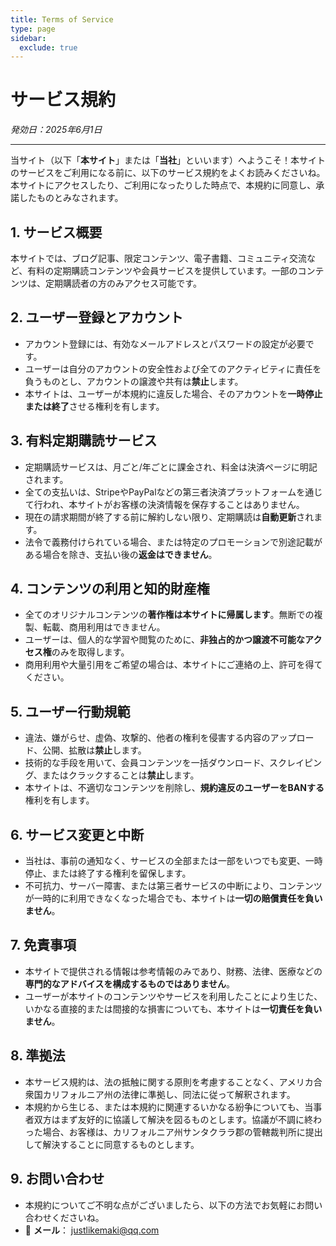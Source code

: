 ```yaml
---
title: Terms of Service
type: page
sidebar:
  exclude: true
---
```

# サービス規約

*発効日：2025年6月1日*

---

当サイト（以下「**本サイト**」または「**当社**」といいます）へようこそ！本サイトのサービスをご利用になる前に、以下のサービス規約をよくお読みくださいね。本サイトにアクセスしたり、ご利用になったりした時点で、本規約に同意し、承諾したものとみなされます。

## 1. サービス概要
本サイトでは、ブログ記事、限定コンテンツ、電子書籍、コミュニティ交流など、有料の定期購読コンテンツや会員サービスを提供しています。一部のコンテンツは、定期購読者の方のみアクセス可能です。

## 2. ユーザー登録とアカウント
- アカウント登録には、有効なメールアドレスとパスワードの設定が必要です。
- ユーザーは自分のアカウントの安全性および全てのアクティビティに責任を負うものとし、アカウントの譲渡や共有は**禁止**します。
- 本サイトは、ユーザーが本規約に違反した場合、そのアカウントを**一時停止または終了**させる権利を有します。

## 3. 有料定期購読サービス
- 定期購読サービスは、月ごと/年ごとに課金され、料金は決済ページに明記されます。
- 全ての支払いは、StripeやPayPalなどの第三者決済プラットフォームを通じて行われ、本サイトがお客様の決済情報を保存することはありません。
- 現在の請求期間が終了する前に解約しない限り、定期購読は**自動更新**されます。
- 法令で義務付けられている場合、または特定のプロモーションで別途記載がある場合を除き、支払い後の**返金はできません**。

## 4. コンテンツの利用と知的財産権
- 全てのオリジナルコンテンツの**著作権は本サイトに帰属します**。無断での複製、転載、商用利用はできません。
- ユーザーは、個人的な学習や閲覧のために、**非独占的かつ譲渡不可能なアクセス権**のみを取得します。
- 商用利用や大量引用をご希望の場合は、本サイトにご連絡の上、許可を得てください。

## 5. ユーザー行動規範
- 違法、嫌がらせ、虚偽、攻撃的、他者の権利を侵害する内容のアップロード、公開、拡散は**禁止**します。
- 技術的な手段を用いて、会員コンテンツを一括ダウンロード、スクレイピング、またはクラックすることは**禁止**します。
- 本サイトは、不適切なコンテンツを削除し、**規約違反のユーザーをBANする**権利を有します。

## 6. サービス変更と中断
- 当社は、事前の通知なく、サービスの全部または一部をいつでも変更、一時停止、または終了する権利を留保します。
- 不可抗力、サーバー障害、または第三者サービスの中断により、コンテンツが一時的に利用できなくなった場合でも、本サイトは**一切の賠償責任を負いません**。

## 7. 免責事項
- 本サイトで提供される情報は参考情報のみであり、財務、法律、医療などの**専門的なアドバイスを構成するものではありません**。
- ユーザーが本サイトのコンテンツやサービスを利用したことにより生じた、いかなる直接的または間接的な損害についても、本サイトは**一切責任を負いません**。

## 8. 準拠法
- 本サービス規約は、法の抵触に関する原則を考慮することなく、アメリカ合衆国カリフォルニア州の法律に準拠し、同法に従って解釈されます。
- 本規約から生じる、または本規約に関連するいかなる紛争についても、当事者双方はまず友好的に協議して解決を図るものとします。協議が不調に終わった場合、お客様は、カリフォルニア州サンタクララ郡の管轄裁判所に提出して解決することに同意するものとします。

## 9. お問い合わせ
- 本規約についてご不明な点がございましたら、以下の方法でお気軽にお問い合わせくださいね。
- 📧 **メール**： [justlikemaki@qq.com](mailto:justlikemaki@qq.com)